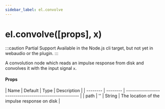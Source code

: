```yaml
---
sidebar_label: el.convolve
---
```


# el.convolve([props], x)

:::caution Partial Support
Available in the Node.js cli target, but not yet in webaudio or the plugin.
:::

A convolution node which reads an impulse response from disk and convolves it with
the input signal `x`.

#### Props

| Name     | Default  | Type   | Description                                   |
| -------- | -------- | ------------------------------------------------------ |
| path     | ''       | String | The location of the impulse response on disk  |


